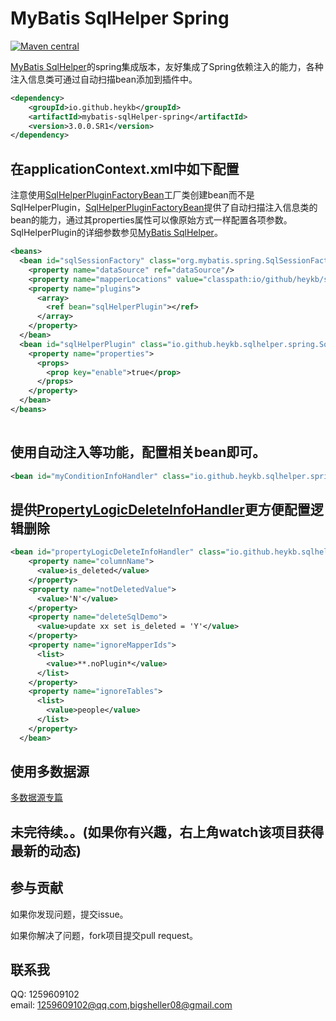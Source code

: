 # MyBatis SqlHelper Spring

[![Maven central](https://maven-badges.herokuapp.com/maven-central/io.github.heykb/mybatis-sqlHelper-spring/badge.svg)](https://maven-badges.herokuapp.com/maven-central/io.github.heykb/mybatis-sqlHelper-spring)

[MyBatis SqlHelper](https://github.com/heykb/mybatis-sqlhelper)的spring集成版本，友好集成了Spring依赖注入的能力，各种注入信息类可通过自动扫描bean添加到插件中。

~~~xml
<dependency>
    <groupId>io.github.heykb</groupId>
    <artifactId>mybatis-sqlHelper-spring</artifactId>
    <version>3.0.0.SR1</version>
</dependency>
~~~

## 在applicationContext.xml中如下配置

注意使用[SqlHelperPluginFactoryBean](src/main/java/io/github/heykb/sqlhelper/spring/SqlHelperPluginFactoryBean.java)工厂类创建bean而不是SqlHelperPlugin，[SqlHelperPluginFactoryBean](src/main/java/io/github/heykb/sqlhelper/spring/SqlHelperPluginFactoryBean.java)提供了自动扫描注入信息类的bean的能力，通过其properties属性可以像原始方式一样配置各项参数。SqlHelperPlugin的详细参数参见[MyBatis SqlHelper](https://github.com/heykb/mybatis-sqlhelper)。
~~~xml
<beans>
  <bean id="sqlSessionFactory" class="org.mybatis.spring.SqlSessionFactoryBean">
    <property name="dataSource" ref="dataSource"/>
    <property name="mapperLocations" value="classpath:io/github/heykb/sqlhelper/spring/test/dao/*.xml"/>
    <property name="plugins">
      <array>
        <ref bean="sqlHelperPlugin"></ref>
      </array>
    </property>
  </bean>
  <bean id="sqlHelperPlugin" class="io.github.heykb.sqlhelper.spring.SqlHelperPluginFactoryBean">
    <property name="properties">
      <props>
        <prop key="enable">true</prop>
      </props>
    </property>
  </bean>
</beans>
 
~~~
## 使用自动注入等功能，配置相关bean即可。
~~~xml
<bean id="myConditionInfoHandler" class="io.github.heykb.sqlhelper.spring.primary.handlers.MyConditionInfoHandler"></bean>
~~~

## 提供[PropertyLogicDeleteInfoHandler](src/main/java/io/github/heykb/sqlhelper/spring/PropertyLogicDeleteInfoHandler.java)更方便配置逻辑删除
~~~xml
<bean id="propertyLogicDeleteInfoHandler" class="io.github.heykb.sqlhelper.spring.PropertyLogicDeleteInfoHandler">
    <property name="columnName">
      <value>is_deleted</value>
    </property>
    <property name="notDeletedValue">
      <value>'N'</value>
    </property>
    <property name="deleteSqlDemo">
      <value>update xx set is_deleted = 'Y'</value>
    </property>
    <property name="ignoreMapperIds">
      <list>
        <value>**.noPlugin*</value>
      </list>
    </property>
    <property name="ignoreTables">
      <list>
        <value>people</value>
      </list>
    </property>
  </bean>
~~~

## 使用多数据源
[多数据源专篇](../DYNAMIC_DATASOURCE_README.md)
## 未完待续。。(如果你有兴趣，右上角watch该项目获得最新的动态)
 
## 参与贡献

如果你发现问题，提交issue。

如果你解决了问题，fork项目提交pull request。

## 联系我
QQ: 1259609102<br>
email: 1259609102@qq.com,bigsheller08@gmail.com